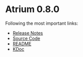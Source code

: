 # Atrium 0.8.0

Following the most important links:
- [Release Notes](https://github.com/robstoll/atrium/releases/tag/v0.8.0)
- [Source Code](https://github.com/robstoll/atrium/tree/v0.8.0)
- [README](https://github.com/robstoll/atrium/blob/v0.8.0/README.md)
- [KDoc](doc)
